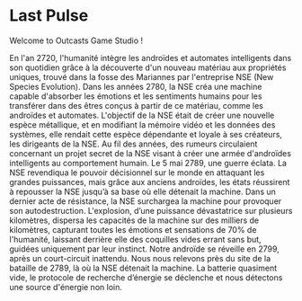 # Last Pulse

Welcome to Outcasts Game Studio !

En l'an 2720, l'humanité intègre les androïdes et automates intelligents dans son quotidien grâce à la découverte d'un nouveau matériau aux propriétés uniques, trouvé dans la fosse des Mariannes par l'entreprise NSE (New Species Evolution). Dans les années 2780, la NSE créa une machine capable d'absorber les émotions et les sentiments humains pour les transférer dans des êtres conçus à partir de ce matériau, comme les androïdes et automates.
L'objectif de la NSE était de créer une nouvelle espèce métallique, et en modifiant la mémoire vidéo et les données des systèmes, elle rendait cette espèce dépendante et loyale à ses créateurs, les dirigeants de la NSE. Au fil des années, des rumeurs circulaient concernant un projet secret de la NSE visant à créer une armée d'androïdes intelligents au comportement humain. Le 5 mai 2789, une guerre éclata. La NSE revendiqua le pouvoir décisionnel sur le monde en attaquant les grandes puissances, mais grâce aux anciens androïdes, les états réussirent à repousser la NSE jusqu’à sa base où elle détenait la machine.
Dans un dernier acte de résistance, la NSE surchargea la machine pour provoquer son autodestruction. L'explosion, d’une puissance dévastatrice sur plusieurs kilomètres, dispersa les capacités de la machine sur des milliers de kilomètres, capturant toutes les émotions et sensations de 70% de l'humanité, laissant derrière elle des coquilles vides errant sans but, guidées uniquement par leur instinct.
Notre androïde se réveille en 2799, après un court-circuit inattendu. Nous nous relevons près du site de la bataille de 2789, là où la NSE détenait la machine. La batterie quasiment vide, le protocole de recherche d’énergie se déclenche et nous détectons une source d'énergie non loin.
